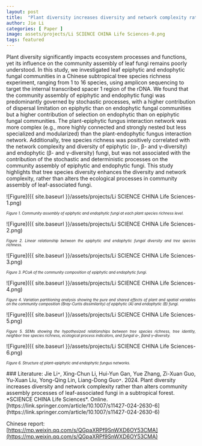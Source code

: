 ```yaml
---
layout: post
title:  "Plant diversity increases diversity and network complexity rather than alters community assembly processes of leaf-associated fungi in a subtropical forest"
author: Jie Li
categories: [ Paper ]
image: assets/projects/Li SCIENCE CHINA Life Sciences-0.png
tags: featured
---
```

Plant diversity significantly impacts ecosystem processes and functions, yet its influence on the community assembly of leaf fungi remains poorly understood. In this study, we investigated leaf epiphytic and endophytic fungal communities in a Chinese subtropical tree species richness experiment, ranging from 1 to 16 species, using amplicon sequencing to target the internal transcribed spacer 1 region of the rDNA. We found that the community assembly of epiphytic and endophytic fungi was predominantly governed by stochastic processes, with a higher contribution of dispersal limitation on epiphytic than on endophytic fungal communities but a higher contribution of selection on endophytic than on epiphytic fungal communities. The plant-epiphytic fungus interaction network was more complex (e.g., more highly connected and strongly nested but less specialized and modularized) than the plant-endophytic fungus interaction network. Additionally, tree species richness was positively correlated with the network complexity and diversity of epiphytic (α-, β- and γ-diversity) and endophytic (β- and γ-diversity) fungi, but was not associated with the contribution of the stochastic and deterministic processes on the community assembly of epiphytic and endophytic fungi. This study highlights that tree species diversity enhances the diversity and network complexity, rather than alters the ecological processes in community assembly of leaf-associated fungi.


![Figure]({{ site.baseurl }}/assets/projects/Li SCIENCE CHINA Life Sciences-1.png)
<p style='text-align: justify;' ><span style="font-style: italic; font-size:70%">Figure 1. Community assembly of epiphytic and endophytic fungi at each plant species richness level. 
</span></p>


![Figure]({{ site.baseurl }}/assets/projects/Li SCIENCE CHINA Life Sciences-2.png)
<p style='text-align: justify;' ><span style="font-style: italic; font-size:70%">Figure 2. Linear relationship between the epiphytic and endophytic fungal diversity and tree species richness. 
</span></p>


![Figure]({{ site.baseurl }}/assets/projects/Li SCIENCE CHINA Life Sciences-3.png)
<p style='text-align: justify;' ><span style="font-style: italic; font-size:70%">Figure 3. PCoA of the community composition of epiphytic and endophytic fungi.
</span></p>


![Figure]({{ site.baseurl }}/assets/projects/Li SCIENCE CHINA Life Sciences-4.png)
<p style='text-align: justify;' ><span style="font-style: italic; font-size:70%">Figure 4. Variation partitioning analysis showing the pure and shared effects of plant and spatial variables on the community composition (Bray-Curtis dissimilarity) of epiphytic (A) and endophytic (B) fungi. 
</span></p>


![Figure]({{ site.baseurl }}/assets/projects/Li SCIENCE CHINA Life Sciences-5.png)
<p style='text-align: justify;' ><span style="font-style: italic; font-size:70%">Figure 5. SEMs showing the hypothesized relationships between tree species richness, tree identity, neighbor tree species richness, ecological process indicators, and fungal α-, βand γ-diversity. 
</span></p>


![Figure]({{ site.baseurl }}/assets/projects/Li SCIENCE CHINA Life Sciences-6.png)
<p style='text-align: justify;' ><span style="font-style: italic; font-size:70%">Figure 6. Structure of plant-epiphytic and endophytic fungus networks. 
</span></p>
### Literature:
Jie Li<code>&ast;</code>, Xing-Chun Li, Hui-Yun Gan, Yue Zhang, Zi-Xuan Guo, Yu-Xuan Liu, Yong-Qing Lin, Liang-Dong Guo<code>&ast;</code>. 2024. Plant diversity increases diversity and network complexity rather than alters community assembly processes of leaf-associated fungi in a subtropical forest. *SCIENCE CHINA Life Sciences*. Online. [https://link.springer.com/article/10.1007/s11427-024-2630-6](https://link.springer.com/article/10.1007/s11427-024-2630-6)

Chinese report: [https://mp.weixin.qq.com/s/QGpaXRPf9SnWXD6OY53CMA](https://mp.weixin.qq.com/s/QGpaXRPf9SnWXD6OY53CMA)
